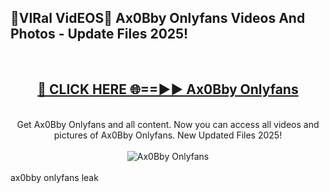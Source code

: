 <h2>🔴VIRal VidEOS🔴 Ax0Bby Onlyfans Videos And Photos - Update Files 2025!</h2>
<br>
<div align="center">
<h2><a href="https://virallinks.top/odZfE0" rel="nofollow">🔴 CLICK HERE 🌐==►► Ax0Bby Onlyfans</a></h2>
<br>
Get Ax0Bby Onlyfans and all content. Now you can access all videos and pictures of Ax0Bby Onlyfans. New Updated Files 2025!
<br>
<br>
<a href="https://virallinks.top/odZfE0" rel="nofollow" data-target="animated-image.originalLink"><img src="https://i.imgur.com/dJHk4Zq.gif)" alt="Ax0Bby Onlyfans" style="max-width: 100%; display: inline-block;" data-target="animated-image.originalImage"></a>
</div>
<br>
ax0bby onlyfans leak
